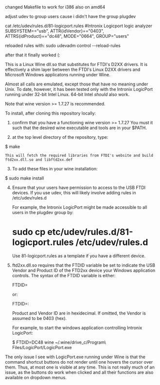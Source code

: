 changed Makefile to work for i386 also on amd64

adjust udev to group users cause i didn't have the group plugdev

cat /etc/udev/rules.d/81-logicport.rules
#Intronix Logicport logic analyzer
SUBSYSTEM=="usb", ATTR{idVendor}=="0403", ATTRS{idProduct}=="dc48", MODE="0664", GROUP="users"

reloaded rules with:
sudo udevadm control --reload-rules

after that it finally worked (:



This is a Linux Wine dll.so that substitutes for FTDI's D2XX drivers.
It is effectively a shim layer between the FTDI's Linux D2XX drivers and 
Microsoft Windows applicatons running under Wine.

Almost all calls are emulated, except those that have no meaning under Unix.
To date, however, it has been tested only with the Intronix LogicPort running 
under 32-bit Intel Linux.  64-bit Intel *should* also work.

Note that wine version >= 1.7.27 is recommended.

To install, after cloning this repository locally:

1)  confirm that you have a functioning wine version >= 1.7.27
    You must it such that the desired wine executable and tools are 
    in your $PATH.

2)  at the top level directory of the repository, type:

  $  make 
  
    This will fetch the required libraries from FTDI's website and build 
    ftd2xx.dll.so and libftd2xx.def
    
3)  To add these files in your wine installation:

  $  sudo   make  install
  
 
4)  Ensure that your users have permission to access to the USB FTDI devices.
    If you use udev, this will likely involve adding rules in /etc/udev/rules.d
    
    For example, the Intronix LogicPort might be made accessible to all users
    in the plugdev group by:
    
    # sudo  cp  etc/udev/rules.d/81-logicport.rules  /etc/udev/rules.d

    Use 81-logicport.rules as a template if you have a different device.

   
5)  ftd2xx.dll.so requires that the FTDID variable be set to indicate the 
    USB Vendor and Product ID of the FTD2xx device your Windows application
    controls.  The syntax of the FTDID variable is either:
    
    FTDID=<USB Product ID>
    
    or:
    
    FTDID=<USB Vendor ID>:<USB Product ID>
    
    Product and Vendor ID are in hexidecimal.
    If omitted, the Vendor is assumed to be 0403 (hex).
    
    For example, 
      to start the windows application controlling Intronix LogicPort:
    
    $ FTDID=DC48 wine ~/.wine/drive_c/Program\ Files/LogicPort/LogicPort.exe 

The only issue I see with LogicPort.exe running under Wine is that the
command shortcut buttons do not render until one hovers the cursor over them.
Thus, at most one is visible at any time.
This is not really much of an issue, as the buttons do work when clicked and
all their functions are also available on dropdown menus.
